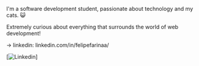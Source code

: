 
I'm a software development student, passionate about technology and my cats. :smiley_cat:

Extremely curious about everything that surrounds the world of web development!


→ linkedin: linkedin.com/in/felipefarinaa/

[![Linkedin](https://www.linkedin.com/in/felipefarinaa/)]

